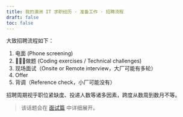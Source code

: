 ```yaml
---
title: 我的澳洲 IT 求职经历 · 准备工作 · 招聘流程
draft: false
toc: false
---
```


大致招聘流程如下：

1. 电面 (Phone screening)
2. 做题 (Coding exercises / Technical challenges)
3. 现场面试（Onsite or Remote interview，大厂可能有多轮）
4. Offer
5. 背调（Reference check，小厂可能没有）

招聘周期视乎职位紧缺度、投递人数等诸多因素，跨度从数周到数月不等。

> 该话题会在 [面试篇](TODO:link) 中详细展开。
